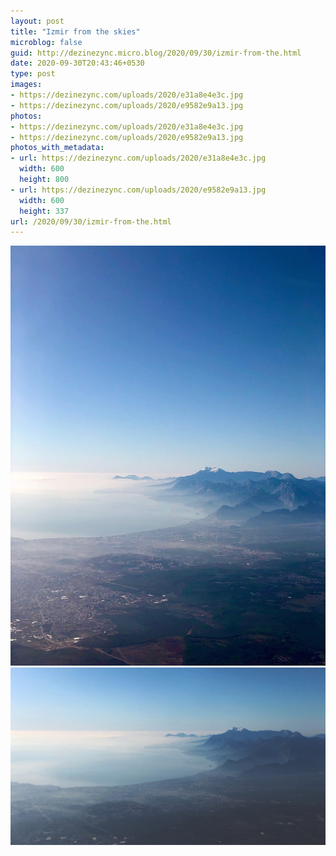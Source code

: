 ```yaml
---
layout: post
title: "Izmir from the skies"
microblog: false
guid: http://dezinezync.micro.blog/2020/09/30/izmir-from-the.html
date: 2020-09-30T20:43:46+0530
type: post
images:
- https://dezinezync.com/uploads/2020/e31a8e4e3c.jpg
- https://dezinezync.com/uploads/2020/e9582e9a13.jpg
photos:
- https://dezinezync.com/uploads/2020/e31a8e4e3c.jpg
- https://dezinezync.com/uploads/2020/e9582e9a13.jpg
photos_with_metadata:
- url: https://dezinezync.com/uploads/2020/e31a8e4e3c.jpg
  width: 600
  height: 800
- url: https://dezinezync.com/uploads/2020/e9582e9a13.jpg
  width: 600
  height: 337
url: /2020/09/30/izmir-from-the.html
---
```

<img src="uploads/2020/e31a8e4e3c.jpg" width="600" height="800" alt="" style="height: auto;" class="sunlit_image" />

<img src="uploads/2020/e9582e9a13.jpg" width="600" height="337" alt="" style="height: auto;" class="sunlit_image" />
